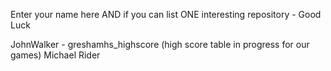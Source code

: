 Enter your name here AND if you can list ONE interesting repository - Good Luck

JohnWalker - greshamhs_highscore (high score table in progress for our games)
Michael Rider
